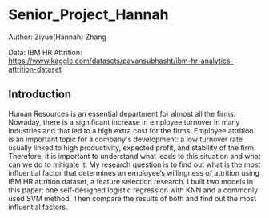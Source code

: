 # Senior_Project_Hannah

Author: Ziyue(Hannah) Zhang

Data: IBM HR Attrition: https://www.kaggle.com/datasets/pavansubhasht/ibm-hr-analytics-attrition-dataset

## Introduction

Human Resources is an essential department for almost all the firms. Nowaday, there is a significant increase in employee turnover in many industries and that led to a high extra cost for the firms. Employee attrition is an important topic for a company's development: a low turnover rate usually linked to high productivity, expected profit, and stability of the firm. Therefore, it is important to understand what leads to this situation and what can we do to mitigate it. My research question is to find out what is the most influential factor that determines an employee’s willingness of attrition using IBM HR attrition dataset, a feature selection research. I built two models in this paper: one self-designed logistic regression with KNN and a commonly used SVM method. Then compare the results of both and find out the most influential factors. 

